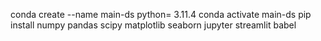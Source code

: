conda create --name main-ds python= 3.11.4
conda activate main-ds
pip install numpy pandas scipy matplotlib seaborn jupyter streamlit babel



